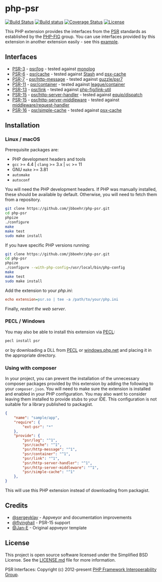 
# php-psr

[![Build Status][:badge-travis:]][:build-travis:]
[![Build status][:badge-appveyor:]][:build-appveyor:]
[![Coverage Status][:badge-coveralls:]][:build-coveralls:]
[![License][:badge-license:]][:ext-license:]

This PHP extension provides the interfaces from the [PSR][:psr-fig:] standards as established by the [PHP-FIG][:php-fig:] group.
You can use interfaces provided by this extension in another extension easily - see this [example][:example:].

## Interfaces

- [PSR-3][:psr-3:] - [psr/log][:psr-log:] - tested against [monolog][:monolog:]
- [PSR-6][:psr-6:] - [psr/cache][:psr-cache:] - tested against [Stash][:stash:] and [psx-cache][:psx-cache:]
- [PSR-7][:psr-7:] - [psr/http-message][:psr-http-message:] - tested against [guzzle/psr7][:guzzle:]
- [PSR-11][:psr-11:] - [psr/container][:psr-container:] - tested against [league/container][:league-container:]
- [PSR-13][:psr-13:] - [psr/link][:psr-link:] - tested against [php-fig/link-util][:link-util:]
- [PSR-15][:psr-15:] - [psr/http-server-handler][:psr-http-server-handler:] - tested against [equip/dispatch][:dispatch:]
- [PSR-15][:psr-15:] - [psr/http-server-middleware][:psr-http-server-middleware:] - tested against [middleware/request-handler][:request-handler:]
- [PSR-16][:psr-16:] - [psr/simple-cache][:psr-simple-cache:] - tested against [psx-cache][:psx-cache:]

## Installation

### Linux / macOS

Prerequisite packages are:

- PHP development headers and tools
- `gcc` >= 4.4 | `clang` >= 3.x | `vc` >= 11
- GNU `make` >= 3.81
- `automake`
- `autoconf`

You will need the PHP development headers. If PHP was manually installed, these should be available by default. Otherwise, you will need to fetch them from a repository.

```bash
git clone https://github.com/jbboehr/php-psr.git
cd php-psr
phpize
./configure
make
make test
sudo make install
```

If you have specific PHP versions running:

```bash
git clone https://github.com/jbboehr/php-psr.git
cd php-psr
phpize
./configure --with-php-config=/usr/local/bin/php-config
make
make test
sudo make install
```

Add the extension to your *php.ini*:

```ini
echo extension=psr.so | tee -a /path/to/your/php.ini
```

Finally, _restart the web server_.

### PECL / Windows

You may also be able to install this extension via [PECL][:pecl-psr:]:

```bash
pecl install psr
```

or by downloading a DLL from [PECL][:pecl-psr:] or [windows.php.net][:windows-psr:] and placing it in the appropriate directory.

### Using with composer

In your project, you can prevent the installation of the unnecessary composer packages provided by this extension by adding the following to your `composer.json`. You will need to make sure the extension is installed and enabled in your PHP configuration. You may also want to consider leaving them installed to provide stubs to your IDE. This configuration is not suitable for a library published to packagist.

```json
{
    "name": "sample/app",
    "require": {
        "ext-psr": "*"
    },
    "provide": {
        "psr/log": "^1",
        "psr/cache": "^1",
        "psr/http-message": "^1",
        "psr/container": "^1",
        "psr/link": "^1",
        "psr/http-server-handler": "^1",
        "psr/http-server-middleware": "^1",
        "psr/simple-cache": "^1"
    },
}
```

This will use this PHP extension instead of downloading from packagist.

## Credits

* [@sergeyklay][:github-sergeyklay:] - Appveyor and documentation improvements
* [@flyinghail][:github-flyinghail:] - PSR-15 support
* [@Jan-E][:github-jan-e:] - Original appveyor template

## License

This project is open source software licensed under the Simplified BSD License.
See the [LICENSE.md][:ext-license:] file for more information.

PSR Interfaces: Copyright (c) 2012-present [PHP Framework Interoperability Group][:php-fig:].

[:psr-fig:]: https://www.php-fig.org/psr
[:php-fig:]: https://www.php-fig.org
[:pecl-psr:]: https://pecl.php.net/package/psr
[:badge-travis:]: https://travis-ci.org/jbboehr/php-psr.svg?branch=master
[:badge-appveyor:]: https://ci.appveyor.com/api/projects/status/x1ymkqggy1mkl0ux/branch/master?svg=true
[:badge-coveralls:]: https://coveralls.io/repos/jbboehr/php-psr/badge.svg?branch=master&service=github
[:badge-license:]: https://img.shields.io/badge/license-BSD-brightgreen.svg
[:build-travis:]: https://travis-ci.org/jbboehr/php-psr
[:build-appveyor:]: https://ci.appveyor.com/project/jbboehr/php-psr/branch/master
[:build-coveralls:]: https://coveralls.io/github/jbboehr/php-psr?branch=master
[:ext-license:]: https://github.com/jbboehr/php-psr/blob/master/LICENSE.md
[:example:]: https://github.com/jbboehr/php-handlebars/blob/v0.7.1/impl.c#L213-L215
[:psr-3:]: http://www.php-fig.org/psr/psr-3
[:psr-log:]: https://github.com/php-fig/log
[:monolog:]: https://github.com/Seldaek/monolog
[:psr-6:]: https://www.php-fig.org/psr/psr-6
[:psr-cache:]: https://github.com/php-fig/cache
[:stash:]: https://github.com/tedious/Stash
[:psx-cache:]: https://github.com/apioo/psx-cache
[:psr-7:]: https://www.php-fig.org/psr/psr-7
[:psr-http-message:]: https://github.com/php-fig/http-message
[:guzzle:]: https://github.com/guzzle/psr7
[:psr-11:]: https://www.php-fig.org/psr/psr-11
[:psr-container:]: https://github.com/php-fig/container
[:league-container:]: https://github.com/thephpleague/container
[:psr-13:]: https://www.php-fig.org/psr/psr-13
[:psr-link:]: https://github.com/php-fig/link
[:link-util:]: https://github.com/php-fig/link-util
[:psr-16:]: https://www.php-fig.org/psr/psr-16
[:psr-simple-cache:]: https://github.com/php-fig/simple-cache
[:windows-psr:]: http://windows.php.net/downloads/pecl/releases/psr/
[:github-sergeyklay:]: https://github.com/sergeyklay
[:github-jan-e:]: https://github.com/Jan-E
[:github-flyinghail:]: https://github.com/flyinghail
[:psr-15:]: http://www.php-fig.org/psr/psr-15
[:psr-http-server-handler:]: https://github.com/php-fig/http-server-handler
[:psr-http-server-middleware:]: https://github.com/php-fig/http-server-middleware
[:dispatch:]: https://github.com/equip/dispatch
[:request-handler:]: https://github.com/middlewares/request-handler
